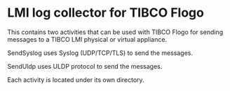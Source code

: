 # LMI log collector for TIBCO Flogo

This contains two activities that can be used with TIBCO Flogo for sending messages to a TIBCO LMI physical or virtual 
appliance.

SendSyslog uses Syslog (UDP/TCP/TLS) to send the messages.

SendUldp uses ULDP protocol to send the messages. 

Each activity is located under its own directory.
